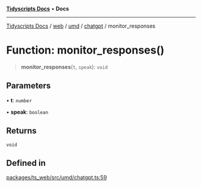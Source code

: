 [**Tidyscripts Docs**](../../../../../../../README.md) • **Docs**

***

[Tidyscripts Docs](../../../../../../../globals.md) / [web](../../../../../README.md) / [umd](../../../README.md) / [chatgpt](../README.md) / monitor\_responses

# Function: monitor\_responses()

> **monitor\_responses**(`t`, `speak`): `void`

## Parameters

• **t**: `number`

• **speak**: `boolean`

## Returns

`void`

## Defined in

[packages/ts\_web/src/umd/chatgpt.ts:59](https://github.com/sheunaluko/tidyscripts/blob/master/packages/ts_web/src/umd/chatgpt.ts#L59)
